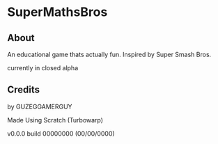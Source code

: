 # SuperMathsBros

## About
An educational game thats actually fun. Inspired by Super Smash Bros.

currently in closed alpha
## Credits
by GUZEGGAMERGUY

Made Using Scratch (Turbowarp)

v0.0.0 build 00000000 (00/00/0000)
